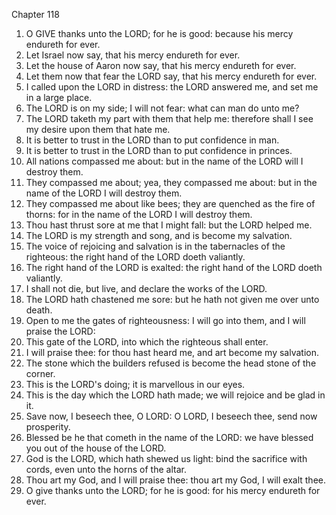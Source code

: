 

Chapter 118

1. O GIVE thanks unto the LORD; for he is good: because his mercy endureth for ever.
2. Let Israel now say, that his mercy endureth for ever.
3. Let the house of Aaron now say, that his mercy endureth for ever.
4. Let them now that fear the LORD say, that his mercy endureth for ever.
5. I called upon the LORD in distress: the LORD answered me, and set me in a large place.
6. The LORD is on my side; I will not fear: what can man do unto me?
7. The LORD taketh my part with them that help me: therefore shall I see my desire upon them that hate me.
8. It is better to trust in the LORD than to put confidence in man.
9. It is better to trust in the LORD than to put confidence in princes.
10. All nations compassed me about: but in the name of the LORD will I destroy them.
11. They compassed me about; yea, they compassed me about: but in the name of the LORD I will destroy them.
12. They compassed me about like bees; they are quenched as the fire of thorns: for in the name of the LORD I will destroy them.
13. Thou hast thrust sore at me that I might fall: but the LORD helped me.
14. The LORD is my strength and song, and is become my salvation.
15. The voice of rejoicing and salvation is in the tabernacles of the righteous: the right hand of the LORD doeth valiantly.
16. The right hand of the LORD is exalted: the right hand of the LORD doeth valiantly.
17. I shall not die, but live, and declare the works of the LORD.
18. The LORD hath chastened me sore: but he hath not given me over unto death.
19. Open to me the gates of righteousness: I will go into them, and I will praise the LORD:
20. This gate of the LORD, into which the righteous shall enter.
21. I will praise thee: for thou hast heard me, and art become my salvation.
22. The stone which the builders refused is become the head stone of the corner.
23. This is the LORD's doing; it is marvellous in our eyes.
24. This is the day which the LORD hath made; we will rejoice and be glad in it.
25. Save now, I beseech thee, O LORD: O LORD, I beseech thee, send now prosperity.
26. Blessed be he that cometh in the name of the LORD: we have blessed you out of the house of the LORD.
27. God is the LORD, which hath shewed us light: bind the sacrifice with cords, even unto the horns of the altar.
28. Thou art my God, and I will praise thee: thou art my God, I will exalt thee.
29. O give thanks unto the LORD; for he is good: for his mercy endureth for ever.
